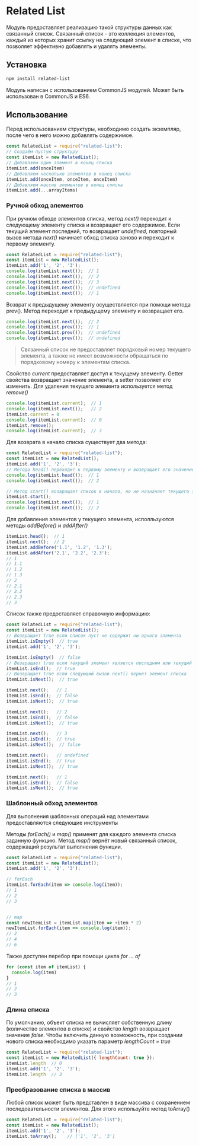 # Related List

Модуль предоставляет реализацию такой структуры данных как связанный список. Связанный список - это коллекция элементов, каждый из которых хранит ссылку на следующий элемент в списке, что позволяет эффективно добавлять и удалять элементы.

## Установка

```bash
npm install related-list
```

Модуль написан с использованием CommonJS модулей. Может быть использован в CommonJS и ES6.

## Использование

Перед использованием структуры, необходимо создать экземпляр, после чего в него можно добавлять содержимое.

```js
const RelatedList = require("related-list");
// Создаём пустую структуру
const itemList = new RelatedList();
// Добавляем один элемент в конец списка
itemList.add(onceItem)
// Добавляем несколько элементов в конец списка
itemList.add(onceItem, onceItem, onceItem)
// Добавляем массив элементов в конец списка
itemList.add(...arrayItems)
```

### Ручной обход элементов
При ручном обходе элементов списка, метод *next()* переходит к следующему элементу списка и возвращает его содержимое. Если текущий элемент последний, то возвращает *undefined*, повторный вызов метода *next()* начинает обход списка заново и переходит к первому элементу.

```js
const RelatedList = require("related-list");
const itemList = new RelatedList();
itemList.add('1', '2', '3');
console.log(itemList.next());  // 1
console.log(itemList.next());  // 2
console.log(itemList.next());  // 3
console.log(itemList.next());  // undefined
console.log(itemList.next());  // 1
```

Возврат к предыдущему элементу осуществляется при помощи метода prev(). Метод переходит к предыдущему элементу и возвращает его.

```js
console.log(itemList.next());  // 2
console.log(itemList.prev());  // 1
console.log(itemList.prev());  // undefined
console.log(itemList.prev());  // undefined
```

> Связанный список не предоставляет порядковый номер текущего элемента, а также не имеет возможности обращаться по порядковому номеру к элементам списка.

Свойство *current* предоставляет доступ к текущему элементу. Getter свойства возвращает значение элемента, а setter позволяет его изменить. Для удаления текущего элемента используется метод *remove()*

```js
console.log(itemList.current);  // 1
console.log(itemList.next());   // 2
itemList.current = 0
console.log(itemList.current);  // 0
itemList.remove();
console.log(itemList.current);  // 3
```


Для возврата в начало списка существует два метода:

```js
const RelatedList = require("related-list");
const itemList = new RelatedList();
itemList.add('1', '2', '3');
// Методо head() переходит к первому элементу и возвращает его значение
console.log(itemList.head());  // 1
console.log(itemList.next());  // 2

// Метод start() возвращает список в начало, но не назначает текущего элемента. Такой способ используется для последовательного вызова метода next()
itemList.start();
console.log(itemList.next());  // 1
console.log(itemList.next());  // 2
```

Для добавления элементов у текущего элемента, исполльзуются методы *addBefore()* и *addAfter()*

```js
itemList.head();  // 1
itemList.next();  // 2
itemList.addBefore('1.1', '1.2', '1.3');
itemList.addAfter('2.1', '2.2', '2.3');
// 1
// 1.1
// 1.2
// 1.3
// 2
// 2.1
// 2.2
// 2.3
// 3
```


Список также предоставляет справочную информацию:

```js
const RelatedList = require("related-list");
const itemList = new RelatedList();
// Возвращает true если список пуст не содержит ни одного элемента
itemList.isEmpty()  // true
itemList.add('1', '2', '3');

itemList.isEmpty()  // false
// Возвращает true если текущий элемент является последним или текущий элемент не выбран
itemList.isEnd();  // true
// Возвращает true если следующий вызов next() вернет элемент списка
itemList.isNext();  // true

itemList.next();   // 1
itemList.isEnd();  // false
itemList.isNext();  // true

itemList.next();   // 2
itemList.isEnd();  // false
itemList.isNext();  // true

itemList.next();   // 3
itemList.isEnd();  // true
itemList.isNext();  // false

itemList.next();   // undefined
itemList.isEnd();  // true
itemList.isNext();  // true

itemList.next();   // 1
itemList.isEnd();  // false
itemList.isNext();  // true
```

### Шаблонный обход элементов

Для выполнения шаблонных операций над элементами предоставляются следующие инструменты

Методы *forEach()* и *map()* применят для каждого элемента списка заданную функцию. Метод *map()* вернёт новый связанный список, содержащий результат выполнения функции.

```js
const RelatedList = require("related-list");
const itemList = new RelatedList();
itemList.add('1', '2', '3');

// forEach
itemList.forEach(item => console.log(item));
// 1
// 2
// 3


// map
const newItemList = itemList.map(item => +item * 2)
newItemList.forEach(item => console.log(item));
// 2
// 4
// 6
```

Также доступен перебор при помощи цикла *for ... of*

```js
for (const item of itemList) {
  console.log(item)
}
// 1
// 2
// 3
```

### Длина списка

По умолчанию, объект списка не вычисляет собственную длину (количество элементов в списке) и свойство *length* возвращает значение *false*. Чтобы включить данную возможность, при создании нового списка необходимо указать параметр *lengthCount = true*

```js
const RelatedList = require("related-list");
const itemList = new RelatedList({ lengthCount: true });
itemList.length  // 0
itemList.add('1', '2', '3');
itemList.length  // 3
```

### Преобразование списка в массив

Любой список может быть представлен в виде массива с сохранением последовательности элементов. Для этого используйте метод toArray()

```js
const RelatedList = require("related-list");
const itemList = new RelatedList();
itemList.add('1', '2', '3');
itemList.toArray();    // ['1', '2', '3']
```
